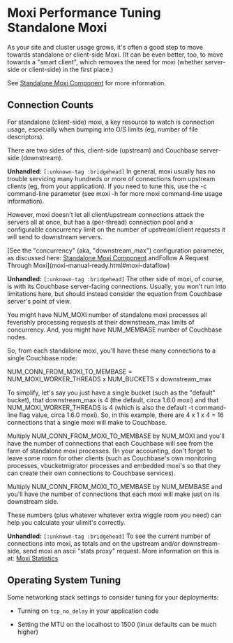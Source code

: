 # Moxi Performance Tuning Standalone Moxi

As your site and cluster usage grows, it's often a good step to move towards
standalone or client-side Moxi. (It can be even better, too, to move towards a
"smart client", which removes the need for moxi (whether server-side or
client-side) in the first place.)

See [Standalone Moxi Component](moxi-manual-ready.html#moxi-standalone) for more
information.

<a id="moxi-performance-conncounts"></a>

## Connection Counts

For standalone (client-side) moxi, a key resource to watch is connection usage,
especially when bumping into O/S limits (eg, number of file descriptors).

There are two sides of this, client-side (upstream) and Couchbase server-side
(downstream).

**Unhandled:** `[:unknown-tag :bridgehead]` In general, moxi usually has no
trouble servicing many hundreds or more of connections from upstream clients
(eg, from your application). If you need to tune this, use the -c command-line
parameter (see moxi -h for more moxi command-line usage information).

However, moxi doesn't let all client/upstream connections attack the servers all
at once, but has a (per-thread) connection pool and a configurable concurrency
limit on the number of upstream/client requests it will send to downstream
servers.

[See the "concurrency" (aka, "downstream\_max") configuration parameter, as
discussed here: [Standalone Moxi
Component](moxi-manual-ready.html#moxi-standalone) andFollow A Request Through
Moxi](moxi-manual-ready.html#moxi-dataflow)

**Unhandled:** `[:unknown-tag :bridgehead]` The other side of moxi, of course,
is with its Couchbase server-facing connections. Usually, you won't run into
limitations here, but should instead consider the equation from Couchbase
server's point of view.

You might have NUM\_MOXI number of standalone moxi processes all feverishly
processing requests at their downstream\_max limits of concurrency. And, you
might have NUM\_MEMBASE number of Couchbase nodes.

So, from each standalone moxi, you'll have these many connections to a single
Couchbase node:

NUM\_CONN\_FROM\_MOXI\_TO\_MEMBASE = NUM\_MOXI\_WORKER\_THREADS x NUM\_BUCKETS x
downstream\_max

To simplify, let's say you just have a single bucket (such as the "default"
bucket), that downstream\_max is 4 (the default, circa 1.6.0 moxi) and that
NUM\_MOXI\_WORKER\_THREADS is 4 (which is also the default -t command-line flag
value, circa 1.6.0 moxi). So, in this example, there are 4 x 1 x 4 = 16
connections that a single moxi will make to Couchbase.

Multiply NUM\_CONN\_FROM\_MOXI\_TO\_MEMBASE by NUM\_MOXI and you'll have the
number of connections that each Couchbase will see from the farm of standalone
moxi processes. (In your accounting, don't forget to leave some room for other
clients (such as Couchbase's own monitoring processes, vbucketmigrator processes
and embedded moxi's so that they can create their own connections to Couchbase
services).

Multiply NUM\_CONN\_FROM\_MOXI\_TO\_MEMBASE by NUM\_MEMBASE and you'll have the
number of connections that each moxi will make just on its downstream side.

These numbers (plus whatever whatever extra wiggle room you need) can help you
calculate your ulimit's correctly.

**Unhandled:** `[:unknown-tag :bridgehead]` To see the current number of
connections into moxi, as totals and on the upstream and/or downstream-side,
send moxi an ascii "stats proxy" request. More information on this is at: [Moxi
Statistics](moxi-manual-ready.html#moxi-statistics)

<a id="moxi-performance-ostuning"></a>

## Operating System Tuning

Some networking stack settings to consider tuning for your deployments:

 * Turning on `tcp_no_delay` in your application code

 * Setting the MTU on the localhost to 1500 (linux defaults can be much higher)

<a id="moxi-statistics"></a>
